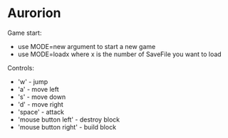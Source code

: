 # Aurorion

Game start:

- use MODE=new argument to start a new game
- use MODE=loadx where x is the number of SaveFile you want to load

Controls:

- 'w' - jump
- 'a' - move left
- 's' - move down
- 'd' - move right
- 'space' - attack
- 'mouse button left' - destroy block
- 'mouse button right' - build block